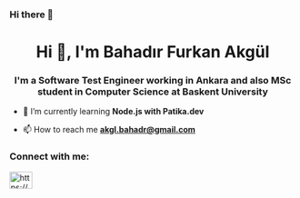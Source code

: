 ### Hi there 👋

<h1 align="center">Hi 👋, I'm Bahadır Furkan Akgül</h1>
<h3 align="center">I'm a Software Test Engineer working in Ankara and also MSc student in Computer Science at Baskent University</h3>

- 🌱 I’m currently learning **Node.js with Patika.dev**

- 📫 How to reach me **akgl.bahadr@gmail.com**

<h3 align="left">Connect with me:</h3>
<p align="left">
<a href="https://linkedin.com/in/https://www.linkedin.com/in/bahadirfurkan-akgul/" target="blank"><img align="center" src="https://raw.githubusercontent.com/rahuldkjain/github-profile-readme-generator/master/src/images/icons/Social/linked-in-alt.svg" alt="https://www.linkedin.com/in/bahadirfurkan-akgul/" height="30" width="40" /></a>
</p>
